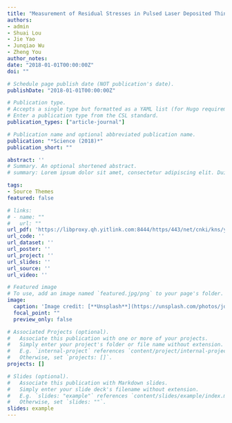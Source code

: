 ```yaml
---
title: "Measurement of Residual Stresses in Pulsed Laser Deposited Thin Films. Optics and Precision Engineering"
authors:
- admin
- Shuai Lou
- Jie Yao
- Junqiao Wu
- Zheng You
author_notes:
date: "2018-01-01T00:00:00Z"
doi: ""

# Schedule page publish date (NOT publication's date).
publishDate: "2018-01-01T00:00:00Z"

# Publication type.
# Accepts a single type but formatted as a YAML list (for Hugo requirements).
# Enter a publication type from the CSL standard.
publication_types: ["article-journal"]

# Publication name and optional abbreviated publication name.
publication: "*Science (2018)*"
publication_short: ""

abstract: ''
# Summary. An optional shortened abstract.
# summary: Lorem ipsum dolor sit amet, consectetur adipiscing elit. Duis posuere tellus ac convallis placerat. Proin tincidunt magna sed ex sollicitudin condimentum.

tags:
- Source Themes
featured: false

# links:
# - name: ""
#   url: ""
url_pdf: 'https://libproxy.qh.yitlink.com:8444/https/443/net/cnki/kns/yitlink/kcms2/article/abstract?v=fNwONIwGMRJVDPM6ajlLBPkOlBhxsLdMJEb7f6H-MQZgwCTCII9DeC6zCv89_6hgM3lm23pTPv4RibusmhZm0PD3GFkDxC__hbSwWlVDj4DuaOSSb-cn5a09h3cyKnBk8RRz-_fJsMMa0iRYhnsAoCBUHc6s9aJ-2TwJOEZPHCZ87eH_REX7pL7w0YXmTmvR&uniplatform=NZKPT&language=CHS'
url_code: ''
url_dataset: ''
url_poster: ''
url_project: ''
url_slides: ''
url_source: ''
url_video: ''

# Featured image
# To use, add an image named `featured.jpg/png` to your page's folder. 
image:
  caption: 'Image credit: [**Unsplash**](https://unsplash.com/photos/jdD8gXaTZsc)'
  focal_point: ""
  preview_only: false

# Associated Projects (optional).
#   Associate this publication with one or more of your projects.
#   Simply enter your project's folder or file name without extension.
#   E.g. `internal-project` references `content/project/internal-project/index.md`.
#   Otherwise, set `projects: []`.
projects: []

# Slides (optional).
#   Associate this publication with Markdown slides.
#   Simply enter your slide deck's filename without extension.
#   E.g. `slides: "example"` references `content/slides/example/index.md`.
#   Otherwise, set `slides: ""`.
slides: example
---
```


